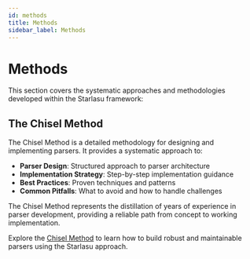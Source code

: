 ```yaml
---
id: methods
title: Methods
sidebar_label: Methods
---
```


# Methods

This section covers the systematic approaches and methodologies developed within the Starlasu framework:

## The Chisel Method

The Chisel Method is a detailed methodology for designing and implementing parsers. It provides a systematic approach to:

- **Parser Design**: Structured approach to parser architecture
- **Implementation Strategy**: Step-by-step implementation guidance
- **Best Practices**: Proven techniques and patterns
- **Common Pitfalls**: What to avoid and how to handle challenges

The Chisel Method represents the distillation of years of experience in parser development, providing a reliable path from concept to working implementation.

Explore the [Chisel Method](./chisel-method) to learn how to build robust and maintainable parsers using the Starlasu approach. 